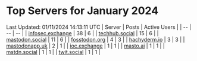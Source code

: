 # Top Servers for January 2024
Last Updated: 01/11/2024 14:13:11 UTC
| Server | Posts | Active Users |
| -- | -- | -- |
| [infosec.exchange](https://infosec.exchange/tags/PowerShell) | 38 | 6 |
| [techhub.social](https://techhub.social/tags/PowerShell) | 15 | 6 |
| [mastodon.social](https://mastodon.social/tags/PowerShell) | 11 | 6 |
| [fosstodon.org](https://fosstodon.org/tags/PowerShell) | 4 | 3 |
| [hachyderm.io](https://hachyderm.io/tags/PowerShell) | 3 | 3 |
| [mastodonapp.uk](https://mastodonapp.uk/tags/PowerShell) | 2 | 1 |
| [ioc.exchange](https://ioc.exchange/tags/PowerShell) | 1 | 1 |
| [masto.ai](https://masto.ai/tags/PowerShell) | 1 | 1 |
| [mstdn.social](https://mstdn.social/tags/PowerShell) | 1 | 1 |
| [twit.social](https://twit.social/tags/PowerShell) | 1 | 1 |
